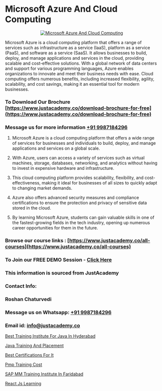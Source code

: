 # Microsoft Azure And Cloud Computing

<p align="center">
  <a href="https://justacademy.co/course-detail/microsoft-azure-training">
    <img src="https://justacademy.co/storage2/course_image/1708336833_course_image.png" alt="Microsoft Azure And Cloud Computing">
  </a>
</p>


Microsoft Azure is a cloud computing platform that offers a range of services such as infrastructure as a service (IaaS), platform as a service (PaaS), and software as a service (SaaS). It allows businesses to build, deploy, and manage applications and services in the cloud, providing scalable and cost-effective solutions. With a global network of data centers and support for various programming languages, Azure enables organizations to innovate and meet their business needs with ease. Cloud computing offers numerous benefits, including increased flexibility, agility, scalability, and cost savings, making it an essential tool for modern businesses.
### To Download Our Brochure [https://www.justacademy.co/download-brochure-for-free](https://www.justacademy.co/download-brochure-for-free)
### Message us for more information [+91 9987184296](https://api.whatsapp.com/send?phone=919987184296)
1) Microsoft Azure is a cloud computing platform that offers a wide range of services for businesses and individuals to build, deploy, and manage applications and services on a global scale.

2) With Azure, users can access a variety of services such as virtual machines, storage, databases, networking, and analytics without having to invest in expensive hardware and infrastructure.

3) This cloud computing platform provides scalability, flexibility, and cost-effectiveness, making it ideal for businesses of all sizes to quickly adapt to changing market demands.

4) Azure also offers advanced security measures and compliance certifications to ensure the protection and privacy of sensitive data stored in the cloud.

5) By learning Microsoft Azure, students can gain valuable skills in one of the fastest-growing fields in the tech industry, opening up numerous career opportunities for them in the future.

### Browse our course links : [https://www.justacademy.co/all-courses](https://www.justacademy.co/all-courses) 
### To Join our FREE DEMO Session - [Click Here](https://www.justacademy.co/register-for-course-demo)


### This information is sourced from JustAcademy
### Contact Info:
### Roshan Chaturvedi
### Message us on Whatsapp: [+91 9987184296](https://api.whatsapp.com/send?phone=919987184296)
### Email id: [info@justacademy.co](mailto:info@justacademy.co)
                
[Best Training Institute For Java In Hyderabad](https://www.linkedin.com/pulse/best-training-institute-java-hyderabad-justacademy-kolkata-kvv7e?trackingId=994rwH075B7LdWjYQ%2BJP8A%3D%3D&lipi=urn%3Ali%3Apage%3Ad_flagship3_company_admin%3BZ3buGVXtSt2MpOd2OMz6cQ%3D%3D)

[Java Training And Placement](https://www.linkedin.com/pulse/java-training-placement-justacademy-beangaluru-mhgtc/)

[Best Certifications For It](https://medium.com/@negishivu99/best-certifications-for-it-27c62b1b0d3b)

[Pmp Training Cost](https://medium.com/@shivamja27/pmp-training-cost-7f7fa7d99312)

[SAP MM Training Institute In Faridabad](https://justacademyin.github.io/Articles/SAP-MM-Training-Institute-In-Faridabad)

[React Js Learning](https://justacademyin.github.io/justacademy/react-js-learning)

